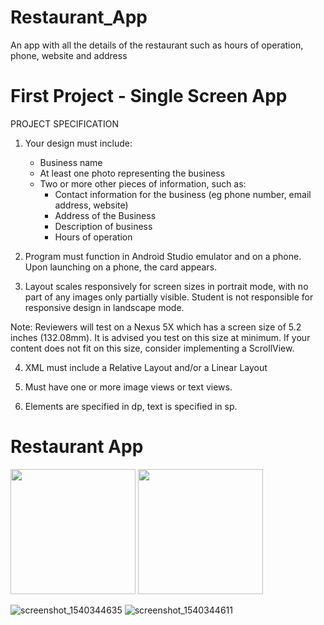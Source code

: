 # Restaurant_App
An app with all the details of the restaurant such as hours of operation, phone, website and address

# First Project - Single Screen App

PROJECT SPECIFICATION

1. Your design must include:
     - Business name
     - At least one photo representing the business
     - Two or more other pieces of information, such as:
          - Contact information for the business (eg phone number, email address, website)
          - Address of the Business
          - Description of business
          - Hours of operation


2. Program must function in Android Studio emulator and on a phone. Upon launching on a phone, the card appears.


3. Layout scales responsively for screen sizes in portrait mode, with no part of any images only partially visible. Student is not responsible for responsive design in landscape mode.


Note: Reviewers will test on a Nexus 5X which has a screen size of 5.2 inches (132.08mm). It is advised you test on this size at minimum. If your content does not fit on this size, consider implementing a ScrollView.


4. XML must include a Relative Layout and/or a Linear Layout


5. Must have one or more image views or text views.


6. Elements are specified in dp, text is specified in sp.



# Restaurant App

<img src="https://user-images.githubusercontent.com/38148871/47400573-bbca2780-d70b-11e8-8767-0834a2b0c5ba.png" width = 200>     
<img src="https://user-images.githubusercontent.com/38148871/47400582-c5538f80-d70b-11e8-8d34-2c0982994a15.png" width = 200>

![screenshot_1540344635](https://user-images.githubusercontent.com/38148871/47400591-cd133400-d70b-11e8-850c-65ee28359a6b.png)
![screenshot_1540344611](https://user-images.githubusercontent.com/38148871/47400598-d6040580-d70b-11e8-895e-7daf55888aec.png)


